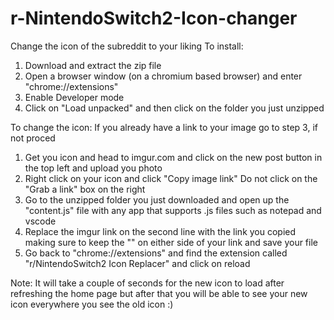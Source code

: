 # r-NintendoSwitch2-Icon-changer
Change the icon of the subreddit to your liking
To install:
1. Download and extract the zip file
2. Open a browser window (on a chromium based browser) and enter "chrome://extensions"
3. Enable Developer mode
4. Click on "Load unpacked" and then click on the folder you just unzipped

To change the icon:
If you already have a link to your image go to step 3, if not proced
1. Get you icon and head to imgur.com and click on the new post button in the top left and upload you photo
2. Right click on your icon and click "Copy image link" Do not click on the "Grab a link" box on the right
3. Go to the unzipped folder you just downloaded and open up the "content.js" file with any app that supports .js files such as notepad and vscode
4. Replace the imgur link on the second line with the link you copied making sure to keep the "" on either side of your link and save your file
5. Go back to "chrome://extensions" and find the extension called "r/NintendoSwitch2 Icon Replacer" and click on reload

Note: It will take a couple of seconds for the new icon to load after refreshing the home page but after that you will be able to see your new icon everywhere you see the old icon :)
